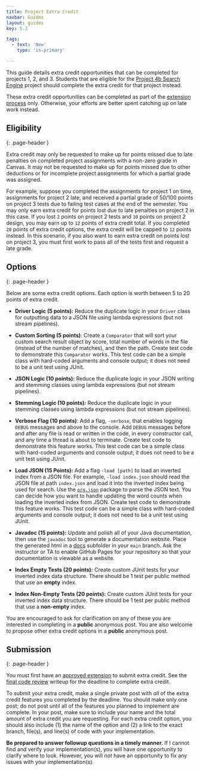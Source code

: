 ```yaml
---
title: Project Extra Credit
navbar: Guides
layout: guides
key: 5.2

tags:
  - text: 'New'
    type: 'is-primary'

---
```


This guide details extra credit opportunities that can be completed for projects 1, 2, and 3. Students that are eligible for the [Project 4b Search Engine](project-4b.html) project should complete the extra credit for that project instead.

These extra credit opportunities can be completed as part of the [extension process](final-review.html#extensions) only. Otherwise, your efforts are better spent catching up on late work instead.

## Eligibility
{: .page-header }

Extra credit may only be requested to make up for points missed due to late penalties on completed project assignments with a non-zero grade in Canvas. It may not be requested to make up for points missed due to other deductions or for incomplete project assignments for which a partial grade was assigned.

For example, suppose you completed the assignments for project 1 on time, assignments for project 2 late, and received a partial grade of 50/100 points on project 3 tests due to failing test cases at the end of the semester. You may only earn extra credit for points lost due to late penalties on project 2 in this case. If you lost `2` points on project 2 tests and `10` points on project 2 design, you may earn up to `12` points of extra credit total. If you completed `20` points of extra credit options, the extra credit will be capped to `12` points instead. In this scenario, if you also want to earn extra credit on points lost on project 3, you must first work to pass all of the tests first and request a late grade.

## Options
{: .page-header }

Below are some extra credit options. Each option is worth between 5 to 20 points of extra credit.

  - **Driver Logic (5 points):** Reduce the duplicate logic in your `Driver` class for outputting data to a JSON file using lambda expressions (but not stream pipelines).

  - **Custom Sorting (5 points)**: Create a `Comparator` that will sort your custom search result object by score, total number of words in the file (instead of the number of matches), and then the path. Create test code to demonstrate this `Comparator` works. This test code can be a simple class with hard-coded arguments and console output; it does not need to be a unit test using JUnit.

  - **JSON Logic (10 points):** Reduce the duplicate logic in your JSON writing and stemming classes using lambda expressions (but not stream pipelines).

  - **Stemming Logic (10 points):** Reduce the duplicate logic in your stemming classes using lambda expressions (but not stream pipelines).

  - **Verbose Flag  (10 points)**: Add a flag, `-verbose`, that enables logging `DEBUG` messages and above to the console. Add `DEBUG` messages before and after any file is read or written in the code, in every constructor call, and any time a thread is about to terminate. Create test code to demonstrate this feature works. This test code can be a simple class with hard-coded arguments and console output; it does not need to be a unit test using JUnit.

  - **Load JSON (15 Points):** Add a flag `-load [path]` to load an inverted index from a JSON file. For example, `-load index.json` should read the JSON file at path `index.json` and load it into the inverted index being used for search. Use the [`org.json`](https://github.com/stleary/JSON-java) package to parse the JSON text. You can decide how you want to handle updating the word counts when loading the inverted index from JSON. Create test code to demonstrate this feature works. This test code can be a simple class with hard-coded arguments and console output; it does not need to be a unit test using JUnit.

  - **Javadoc (15 points):** Update and polish all of your Java documentation, then use the `javadoc` tool to generate a documentation website. Place the generated html in a [docs](https://github.blog/2016-08-22-publish-your-project-documentation-with-github-pages/) subfolder in your `main` branch. Ask the instructor or TA to enable GitHub Pages for your repository so that your documentation is viewable as a website.

  - **Index Empty Tests (20 points):** Create custom JUnit tests for your inverted index data structure. There should be 1 test per public method that use an **empty** index.

  - **Index Non-Empty Tests (20 points):** Create custom JUnit tests for your inverted index data structure. There should be 1 test per public method that use a **non-empty** index.


You are encouraged to ask for clarification on any of these you are interested in completing in a **public** anonymous post. You are also welcome to propose other extra credit options  in a **public** anonymous post.

## Submission
{: .page-header }

You must first have an [approved extension](final-review.html#extensions) to submit extra credit. See the [final code review](final-review.html#extensions) writeup for the deadline to complete extra credit.

To submit your extra credit, make a single private post with *all* of the extra credit features you completed by the deadline. You should make only one post; do not post until all of the features you planned to implement are complete. In your post, make sure to include your name and the total amount of extra credit you are requesting. For each extra credit option, you should also include (1) the name of the option and (2) a link to the exact branch, file(s), and line(s) of code with your implementation.

**Be prepared to answer followup questions in a timely manner.** If I cannot find and verify your implementation(s), you will have one opportunity to clarify where to look. However, you will *not* have an opportunity to fix any issues with your implementation(s).
